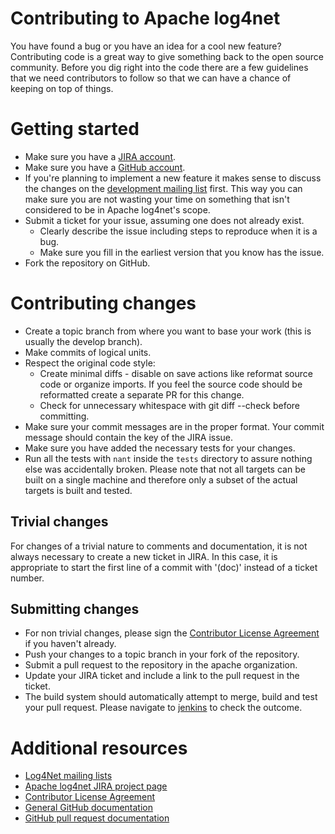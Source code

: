 # Contributing to Apache log4net

You have found a bug or you have an idea for a cool new feature? Contributing code is a great way to give something back to the open source community. Before you dig right into the code there are a few guidelines that we need contributors to follow so that we can have a chance of keeping on top of things.

# Getting started

* Make sure you have a [JIRA account](https://issues.apache.org/jira/).
* Make sure you have a [GitHub account](https://github.com/signup/free).
* If you're planning to implement a new feature it makes sense to discuss the changes on the [development mailing list](https://logging.apache.org/log4net/mail-lists.html) first. This way you can make sure you are not wasting your time on something that isn't considered to be in Apache log4net's scope.
* Submit a ticket for your issue, assuming one does not already exist.
  * Clearly describe the issue including steps to reproduce when it is a bug.
  * Make sure you fill in the earliest version that you know has the issue.
* Fork the repository on GitHub.

# Contributing changes

* Create a topic branch from where you want to base your work (this is usually the develop branch).
* Make commits of logical units.
* Respect the original code style:
  * Create minimal diffs - disable on save actions like reformat source code or organize imports. If you feel the source code should be reformatted create a separate PR for this change.
  * Check for unnecessary whitespace with git diff --check before committing.
* Make sure your commit messages are in the proper format. Your commit message should contain the key of the JIRA issue.
* Make sure you have added the necessary tests for your changes.
* Run all the tests with `nant` inside the `tests` directory to assure nothing else was accidentally broken. Please note that not all targets can be built on a single machine and therefore only a subset of the actual targets is built and tested.

## Trivial changes

For changes of a trivial nature to comments and documentation, it is not always necessary to create a new ticket in JIRA. In this case, it is appropriate to start the first line of a commit with '(doc)' instead of a ticket number.

## Submitting changes

* For non trivial changes, please sign the [Contributor License Agreement](https://www.apache.org/licences/#clas) if you haven't already.
* Push your changes to a topic branch in your fork of the repository.
* Submit a pull request to the repository in the apache organization.
* Update your JIRA ticket and include a link to the pull request in the ticket.
* The build system should automatically attempt to merge, build and test your pull request. Please navigate to [jenkins](https://builds.apache.org/job/logging-log4net) to check the outcome.

# Additional resources

* [Log4Net mailing lists](https://logging.apache.org/log4net/mail-lists.html)
* [Apache log4net JIRA project page](https://issues.apache.org/jira/browse/LOG4NET)
* [Contributor License Agreement](https://www.apache.org/licenses/#clas)
* [General GitHub documentation](https://help.github.com/)
* [GitHub pull request documentation](https://help.github.com/send-pull-requests/)

